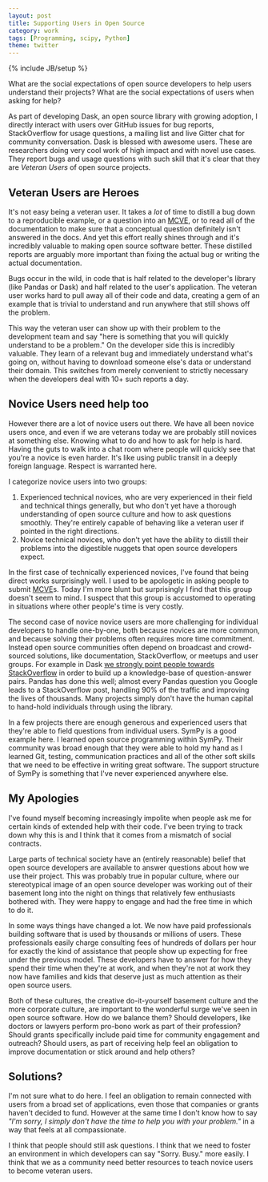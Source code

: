 ```yaml
---
layout: post
title: Supporting Users in Open Source
category: work
tags: [Programming, scipy, Python]
theme: twitter
---
```

{% include JB/setup %}

What are the social expectations of open source developers to help users
understand their projects?  What are the social expectations of users when
asking for help?

As part of developing Dask, an open source library with growing adoption, I
directly interact with users over GitHub issues for bug reports, StackOverflow
for usage questions, a mailing list and live Gitter chat for community
conversation.  Dask is blessed with awesome users.  These are researchers
doing very cool work of high impact and with novel use cases.  They report
bugs and usage questions with such skill that it's clear that they are
*Veteran Users* of open source projects.


Veteran Users are Heroes
------------------------

It's not easy being a veteran user.  It takes a *lot* of time to distill a bug
down to a reproducible example, or a question into an
[MCVE](http://stackoverflow.com/help/mcve), or to read all of the documentation
to make sure that a conceptual question definitely isn't answered in the docs.
And yet this effort really shines through and it's incredibly valuable to
making open source software better.  These distilled reports are arguably more
important than fixing the actual bug or writing the actual documentation.

Bugs occur in the wild, in code that is half related to the developer's library
(like Pandas or Dask) and half related to the user's application.  The veteran
user works hard to pull away all of their code and data, creating a gem of an
example that is trivial to understand and run anywhere that still shows off the
problem.

This way the veteran user can show up with their problem to the development
team and say "here is something that you will quickly understand to be a
problem."  On the developer side this is incredibly valuable.  They learn of a
relevant bug and immediately understand what's going on, without having to
download someone else's data or understand their domain.  This switches from
merely convenient to strictly necessary when the developers deal with 10+ such
reports a day.


Novice Users need help too
--------------------------

However there are a lot of novice users out there.  We have all been novice
users once, and even if we are veterans today we are probably still novices at
something else.  Knowing what to do and how to ask for help is hard.  Having
the guts to walk into a chat room where people will quickly see that you're a
novice is even harder.  It's like using public transit in a deeply foreign
language.  Respect is warranted here.

I categorize novice users into two groups:

1.  Experienced technical novices, who are very experienced in their field and
    technical things generally, but who don't yet have a thorough
    understanding of open source culture and how to ask questions smoothly.
    They're entirely capable of behaving like a veteran user if pointed in the
    right directions.
2.  Novice technical novices, who don't yet have the ability to distill their
    problems into the digestible nuggets that open source developers expect.

In the first case of technically experienced novices, I've found that being
direct works surprisingly well.  I used to be apologetic in asking people to
submit [MCVE](http://stackoverflow.com/help/mcve)s.  Today I'm more blunt but
surprisingly I find that this group doesn't seem to mind.  I suspect that this
group is accustomed to operating in situations where other people's time is
very costly.

The second case of novice novice users are more challenging for individual
developers to handle one-by-one, both because novices are more common, and
because solving their problems often requires more time commitment.  Instead
open source communities often depend on broadcast and crowd-sourced solutions,
like documentation, StackOverflow, or meetups and user groups.  For example in
Dask [we strongly point people towards StackOverflow](http://dask.readthedocs.io/en/latest/support.html#where-to-ask-for-help)
in order to build up a knowledge-base of question-answer pairs.  Pandas has
done this well; almost every Pandas question you Google leads to a
StackOverflow post, handling 90% of the traffic and improving the lives of
thousands.  Many projects simply don't have the human capital to hand-hold
individuals through using the library.

In a few projects there are enough generous and experienced users that they're
able to field questions from individual users.  SymPy is a good example here.
I learned open source programming within SymPy.  Their community was broad
enough that they were able to hold my hand as I learned Git, testing,
communication practices and all of the other soft skills that we need to be
effective in writing great software.  The support structure of SymPy is
something that I've never experienced anywhere else.


My Apologies
------------

I've found myself becoming increasingly impolite when people ask me for certain
kinds of extended help with their code.  I've been trying to track down why
this is and I think that it comes from a mismatch of social contracts.

Large parts of technical society have an (entirely reasonable) belief that open
source developers are available to answer questions about how we use their
project.  This was probably true in popular culture, where our stereotypical
image of an open source developer was working out of their basement long into
the night on things that relatively few enthusiasts bothered with.  They were
happy to engage and had the free time in which to do it.

In some ways things have changed a lot.  We now have paid professionals
building software that is used by thousands or millions of users.  These
professionals easily charge consulting fees of hundreds of dollars per hour for
exactly the kind of assistance that people show up expecting for free under the
previous model.  These developers have to answer for how they spend their time
when they're at work, and when they're not at work they now have families and
kids that deserve just as much attention as their open source users.

Both of these cultures, the creative do-it-yourself basement culture and the
more corporate culture, are important to the wonderful surge we've seen in open
source software.  How do we balance them?  Should developers, like doctors or
lawyers perform pro-bono work as part of their profession?  Should grants
specifically include paid time for community engagement and outreach?  Should
users, as part of receiving help feel an obligation to improve documentation or
stick around and help others?


Solutions?
----------

I'm not sure what to do here.  I feel an obligation to remain connected with
users from a broad set of applications, even those that companies or grants
haven't decided to fund.  However at the same time I don't know how to say
*"I'm sorry, I simply don't have the time to help you with your problem."* in a
way that feels at all compassionate.

I think that people should still ask questions.  I think that we need to foster
an environment in which developers can say "Sorry. Busy." more easily.  I think
that we as a community need better resources to teach novice users to become
veteran users.
